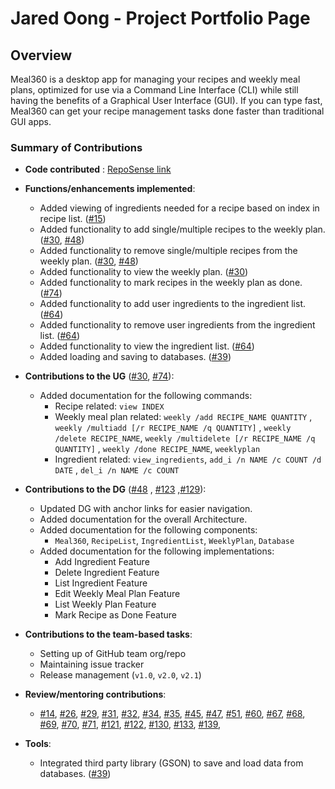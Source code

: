 # Jared Oong - Project Portfolio Page

## Overview

Meal360 is a desktop app for managing your recipes and weekly meal plans, optimized for use via a
Command Line Interface (CLI) while still having the benefits of a Graphical User Interface (GUI). If
you can type fast, Meal360 can get your recipe management tasks done faster than traditional GUI
apps.

### Summary of Contributions

* __Code
  contributed__ : [RepoSense link](https://nus-cs2113-ay2223s2.github.io/tp-dashboard/?search=jaredoong&breakdown=true)
* __Functions/enhancements implemented__:
    * Added viewing of ingredients needed for a recipe based on index in recipe
      list. ([#15](https://github.com/AY2223S2-CS2113-F10-3/tp/pull/15))
    * Added functionality to add single/multiple recipes to the weekly
      plan. ([#30](https://github.com/AY2223S2-CS2113-F10-3/tp/pull/30),
      [#48](https://github.com/AY2223S2-CS2113-F10-3/tp/pull/48))
    * Added functionality to remove single/multiple recipes from the weekly
      plan. ([#30](https://github.com/AY2223S2-CS2113-F10-3/tp/pull/30),
      [#48](https://github.com/AY2223S2-CS2113-F10-3/tp/pull/48))
    * Added functionality to view the weekly
      plan. ([#30](https://github.com/AY2223S2-CS2113-F10-3/tp/pull/30))
    * Added functionality to mark recipes in the weekly plan as
      done. ([#74](https://github.com/AY2223S2-CS2113-F10-3/tp/pull/74))
    * Added functionality to add user ingredients to the ingredient
      list. ([#64](https://github.com/AY2223S2-CS2113-F10-3/tp/pull/64))
    * Added functionality to remove user ingredients from the ingredient
      list. ([#64](https://github.com/AY2223S2-CS2113-F10-3/tp/pull/64))
    * Added functionality to view the ingredient
      list. ([#64](https://github.com/AY2223S2-CS2113-F10-3/tp/pull/64))
    * Added loading and saving to
      databases. ([#39](https://github.com/AY2223S2-CS2113-F10-3/tp/pull/39))
* __Contributions to the UG__ ([#30](https://github.com/AY2223S2-CS2113-F10-3/tp/pull/30),
  [#74](https://github.com/AY2223S2-CS2113-F10-3/tp/pull/74)):
    * Added documentation for the following commands:
        * Recipe related: `view INDEX`
        * Weekly meal plan related: `weekly /add RECIPE_NAME QUANTITY`
          , `weekly /multiadd [/r RECIPE_NAME /q QUANTITY]`
          , `weekly /delete RECIPE_NAME`, `weekly /multidelete [/r RECIPE_NAME /q QUANTITY]`
          , `weekly /done RECIPE_NAME`, `weeklyplan`
        * Ingredient related: `view_ingredients`, `add_i /n NAME /c COUNT /d DATE`
          , `del_i /n NAME /c COUNT`
* __Contributions to the DG__ ([#48](https://github.com/AY2223S2-CS2113-F10-3/tp/pull/48)
  , [#123](https://github.com/AY2223S2-CS2113-F10-3/tp/pull/123)
  ,[#129](https://github.com/AY2223S2-CS2113-F10-3/tp/pull/129)):
    * Updated DG with anchor links for easier navigation.
    * Added documentation for the overall Architecture.
    * Added documentation for the following components:
        * `Meal360`, `RecipeList`, `IngredientList`,
          `WeeklyPlan`, `Database`
    * Added documentation for the following implementations:
        * Add Ingredient Feature
        * Delete Ingredient Feature
        * List Ingredient Feature
        * Edit Weekly Meal Plan Feature
        * List Weekly Plan Feature
        * Mark Recipe as Done Feature
* __Contributions to the team-based tasks__:
    * Setting up of GitHub team org/repo
    * Maintaining issue tracker
    * Release management (`v1.0`, `v2.0`, `v2.1`)
* __Review/mentoring contributions__:
    * [#14](https://github.com/AY2223S2-CS2113-F10-3/tp/pull/14),
      [#26](https://github.com/AY2223S2-CS2113-F10-3/tp/pull/26),
      [#29](https://github.com/AY2223S2-CS2113-F10-3/tp/pull/29),
      [#31](https://github.com/AY2223S2-CS2113-F10-3/tp/pull/31),
      [#32](https://github.com/AY2223S2-CS2113-F10-3/tp/pull/32),
      [#34](https://github.com/AY2223S2-CS2113-F10-3/tp/pull/34),
      [#35](https://github.com/AY2223S2-CS2113-F10-3/tp/pull/35),
      [#45](https://github.com/AY2223S2-CS2113-F10-3/tp/pull/45),
      [#47](https://github.com/AY2223S2-CS2113-F10-3/tp/pull/47),
      [#51](https://github.com/AY2223S2-CS2113-F10-3/tp/pull/51),
      [#60](https://github.com/AY2223S2-CS2113-F10-3/tp/pull/60),
      [#67](https://github.com/AY2223S2-CS2113-F10-3/tp/pull/67),
      [#68](https://github.com/AY2223S2-CS2113-F10-3/tp/pull/68),
      [#69](https://github.com/AY2223S2-CS2113-F10-3/tp/pull/69),
      [#70](https://github.com/AY2223S2-CS2113-F10-3/tp/pull/70),
      [#71](https://github.com/AY2223S2-CS2113-F10-3/tp/pull/71),
      [#121](https://github.com/AY2223S2-CS2113-F10-3/tp/pull/121),
      [#122](https://github.com/AY2223S2-CS2113-F10-3/tp/pull/122),
      [#130](https://github.com/AY2223S2-CS2113-F10-3/tp/pull/130),
      [#133](https://github.com/AY2223S2-CS2113-F10-3/tp/pull/133),
      [#139](https://github.com/AY2223S2-CS2113-F10-3/tp/pull/139),

* __Tools__:
    * Integrated third party library (GSON) to save and load data from
      databases. ([#39](https://github.com/AY2223S2-CS2113-F10-3/tp/pull/39))